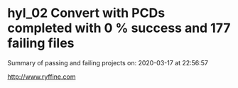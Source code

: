 # hyl_02 Convert with PCDs completed with 0 % success and 177 failing files

Summary of passing and failing projects on: 2020-03-17 at 22:56:57

http://www.ryffine.com
